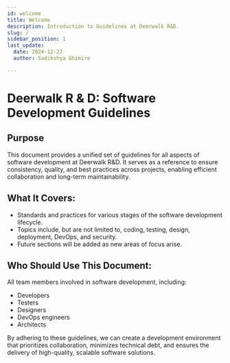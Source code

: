```yaml
---
id: welcome
title: Welcome
description: Introduction to Guidelines at Deerwalk R&D.
slug: /
sidebar_position: 1
last_update:
  date: 2024-12-27
  author: Sadikshya Ghimire

---
```

# Deerwalk R & D: Software Development Guidelines

## Purpose
This document provides a unified set of guidelines for all aspects of software development at Deerwalk R&D. It serves as a reference to ensure consistency, quality, and best practices across projects, enabling efficient collaboration and long-term maintainability.

## What It Covers:
- Standards and practices for various stages of the software development lifecycle.
- Topics include, but are not limited to, coding, testing, design, deployment, DevOps, and security.
- Future sections will be added as new areas of focus arise.

## Who Should Use This Document:
All team members involved in software development, including:
- Developers
- Testers
- Designers
- DevOps engineers
- Architects

By adhering to these guidelines, we can create a development environment that prioritizes collaboration, minimizes technical debt, and ensures the delivery of high-quality, scalable software solutions.
